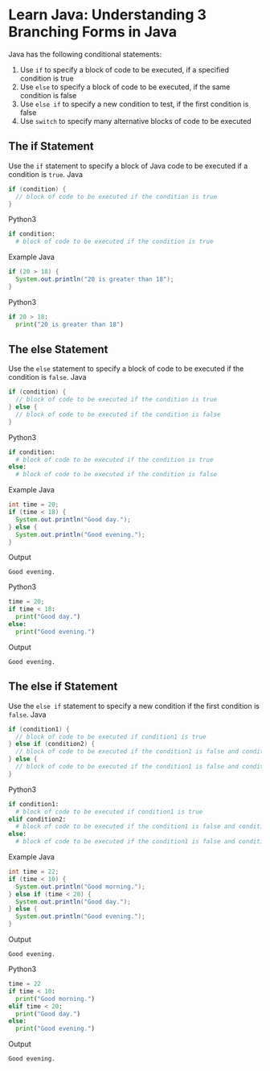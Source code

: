 # Learn Java: Understanding 3 Branching Forms in Java
Java has the following conditional statements:
1. Use `if` to specify a block of code to be executed, if a specified condition is true
2. Use `else` to specify a block of code to be executed, if the same condition is false
3. Use `else if` to specify a new condition to test, if the first condition is false
4. Use `switch` to specify many alternative blocks of code to be executed

## The if Statement
Use the `if` statement to specify a block of Java code to be executed if a condition is `true`.
Java
```java
if (condition) {
  // block of code to be executed if the condition is true
}
```
Python3
```python
if condition:
  # block of code to be executed if the condition is true
```

Example
Java
```java
if (20 > 18) {
  System.out.println("20 is greater than 18");
}
```
Python3
```python
if 20 > 18:
  print("20 is greater than 18")
```

## The else Statement
Use the `else` statement to specify a block of code to be executed if the condition is `false`.
Java
```java
if (condition) {
  // block of code to be executed if the condition is true
} else {
  // block of code to be executed if the condition is false
}
```
Python3
```python
if condition:
  # block of code to be executed if the condition is true
else:
  # block of code to be executed if the condition is false
```

Example
Java
```java
int time = 20;
if (time < 18) {
  System.out.println("Good day.");
} else {
  System.out.println("Good evening.");
}
```
Output
```text
Good evening.
```
Python3
```python
time = 20;
if time < 18:
  print("Good day.")
else:
  print("Good evening.")
```
Output
```text
Good evening.
```

## The else if Statement
Use the `else if` statement to specify a new condition if the first condition is `false`.
Java
```java
if (condition1) {
  // block of code to be executed if condition1 is true
} else if (condition2) {
  // block of code to be executed if the condition1 is false and condition2 is true
} else {
  // block of code to be executed if the condition1 is false and condition2 is false
}
```
Python3
```python
if condition1:
  # block of code to be executed if condition1 is true
elif condition2:
  # block of code to be executed if the condition1 is false and condition2 is true
else:
  # block of code to be executed if the condition1 is false and condition2 is false
```

Example
Java
```java
int time = 22;
if (time < 10) {
  System.out.println("Good morning.");
} else if (time < 20) {
  System.out.println("Good day.");
} else {
  System.out.println("Good evening.");
}
```
Output
```text
Good evening.
```
Python3
```python
time = 22
if time < 10:
  print("Good morning.")
elif time < 20:
  print("Good day.")
else:
  print("Good evening.")
```
Output
```text
Good evening.
```
